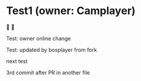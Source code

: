 # Test1 (owner: Camplayer)

 :apple: :pear:

Test: owner online change 

Test: updated by bosplayer from fork

next test

3rd commit after PR in another file
